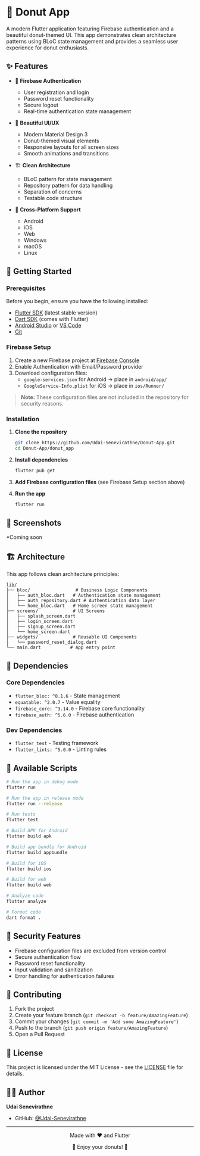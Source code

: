 # 🍩 Donut App

A modern Flutter application featuring Firebase authentication and a beautiful donut-themed UI. This app demonstrates clean architecture patterns using BLoC state management and provides a seamless user experience for donut enthusiasts.

## ✨ Features

- 🔐 **Firebase Authentication**
  - User registration and login
  - Password reset functionality
  - Secure logout
  - Real-time authentication state management

- 🎨 **Beautiful UI/UX**
  - Modern Material Design 3
  - Donut-themed visual elements
  - Responsive layouts for all screen sizes
  - Smooth animations and transitions

- 🏗️ **Clean Architecture**
  - BLoC pattern for state management
  - Repository pattern for data handling
  - Separation of concerns
  - Testable code structure

- 📱 **Cross-Platform Support**
  - Android
  - iOS
  - Web
  - Windows
  - macOS
  - Linux

## 🚀 Getting Started

### Prerequisites

Before you begin, ensure you have the following installed:

- [Flutter SDK](https://docs.flutter.dev/get-started/install) (latest stable version)
- [Dart SDK](https://dart.dev/get-dart) (comes with Flutter)
- [Android Studio](https://developer.android.com/studio) or [VS Code](https://code.visualstudio.com/)
- [Git](https://git-scm.com/)

### Firebase Setup

1. Create a new Firebase project at [Firebase Console](https://console.firebase.google.com/)
2. Enable Authentication with Email/Password provider
3. Download configuration files:
   - `google-services.json` for Android → place in `android/app/`
   - `GoogleService-Info.plist` for iOS → place in `ios/Runner/`

> **Note:** These configuration files are not included in the repository for security reasons.

### Installation

1. **Clone the repository**
   ```bash
   git clone https://github.com/Udai-Senevirathne/Donut-App.git
   cd Donut-App/donut_app
   ```

2. **Install dependencies**
   ```bash
   flutter pub get
   ```

3. **Add Firebase configuration files** (see Firebase Setup section above)

4. **Run the app**
   ```bash
   flutter run
   ```

## 📱 Screenshots

*Coming soon 

## 🏗️ Architecture

This app follows clean architecture principles:

```
lib/
├── bloc/                 # Business Logic Components
│   ├── auth_bloc.dart   # Authentication state management
│   ├── auth_repository.dart # Authentication data layer
│   └── home_bloc.dart   # Home screen state management
├── screens/             # UI Screens
│   ├── splash_screen.dart
│   ├── login_screen.dart
│   ├── signup_screen.dart
│   └── home_screen.dart
├── widgets/             # Reusable UI Components
│   └── password_reset_dialog.dart
└── main.dart           # App entry point
```

## 🔧 Dependencies

### Core Dependencies
- `flutter_bloc: ^8.1.6` - State management
- `equatable: ^2.0.7` - Value equality
- `firebase_core: ^3.14.0` - Firebase core functionality
- `firebase_auth: ^5.6.0` - Firebase authentication

### Dev Dependencies
- `flutter_test` - Testing framework
- `flutter_lints: ^5.0.0` - Linting rules

## 🎯 Available Scripts

```bash
# Run the app in debug mode
flutter run

# Run the app in release mode
flutter run --release

# Run tests
flutter test

# Build APK for Android
flutter build apk

# Build app bundle for Android
flutter build appbundle

# Build for iOS
flutter build ios

# Build for web
flutter build web

# Analyze code
flutter analyze

# Format code
dart format .
```

## 🔐 Security Features

- Firebase configuration files are excluded from version control
- Secure authentication flow
- Password reset functionality
- Input validation and sanitization
- Error handling for authentication failures

## 🤝 Contributing

1. Fork the project
2. Create your feature branch (`git checkout -b feature/AmazingFeature`)
3. Commit your changes (`git commit -m 'Add some AmazingFeature'`)
4. Push to the branch (`git push origin feature/AmazingFeature`)
5. Open a Pull Request

## 📄 License

This project is licensed under the MIT License - see the [LICENSE](LICENSE) file for details.

## 👨‍💻 Author

**Udai Senevirathne**
- GitHub: [@Udai-Senevirathne](https://github.com/Udai-Senevirathne)

---

<div align="center">
  <p>Made with ❤️ and Flutter</p>
  <p>🍩 Enjoy your donuts! 🍩</p>
</div>
